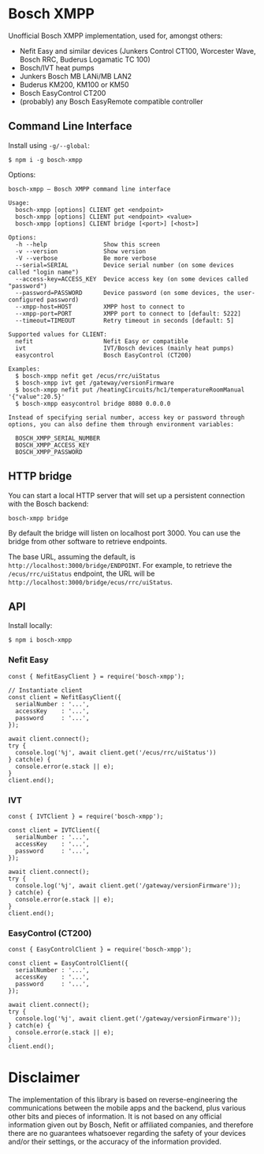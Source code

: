 # Bosch XMPP

Unofficial Bosch XMPP implementation, used for, amongst others:

* Nefit Easy and similar devices (Junkers Control CT100, Worcester Wave, Bosch RRC, Buderus Logamatic TC 100)
* Bosch/IVT heat pumps
* Junkers Bosch MB LANi/MB LAN2
* Buderus KM200, KM100 or KM50
* Bosch EasyControl CT200
* (probably) any Bosch EasyRemote compatible controller

## Command Line Interface

Install using `-g/--global`:
```
$ npm i -g bosch-xmpp
```

Options:

```
bosch-xmpp – Bosch XMPP command line interface

Usage:
  bosch-xmpp [options] CLIENT get <endpoint>
  bosch-xmpp [options] CLIENT put <endpoint> <value>
  bosch-xmpp [options] CLIENT bridge [<port>] [<host>]

Options:
  -h --help                Show this screen
  -v --version             Show version
  -V --verbose             Be more verbose
  --serial=SERIAL          Device serial number (on some devices called "login name")
  --access-key=ACCESS_KEY  Device access key (on some devices called "password")
  --password=PASSWORD      Device password (on some devices, the user-configured password)
  --xmpp-host=HOST         XMPP host to connect to
  --xmpp-port=PORT         XMPP port to connect to [default: 5222]
  --timeout=TIMEOUT        Retry timeout in seconds [default: 5]

Supported values for CLIENT:
  nefit                    Nefit Easy or compatible
  ivt                      IVT/Bosch devices (mainly heat pumps)
  easycontrol              Bosch EasyControl (CT200)

Examples:
  $ bosch-xmpp nefit get /ecus/rrc/uiStatus
  $ bosch-xmpp ivt get /gateway/versionFirmware
  $ bosch-xmpp nefit put /heatingCircuits/hc1/temperatureRoomManual '{"value":20.5}'
  $ bosch-xmpp easycontrol bridge 8080 0.0.0.0

Instead of specifying serial number, access key or password through
options, you can also define them through environment variables:

  BOSCH_XMPP_SERIAL_NUMBER
  BOSCH_XMPP_ACCESS_KEY
  BOSCH_XMPP_PASSWORD
```

## HTTP bridge

You can start a local HTTP server that will set up a persistent connection with the Bosch backend:
```
bosch-xmpp bridge
```

By default the bridge will listen on localhost port 3000. You can use the bridge from other software to retrieve endpoints.

The base URL, assuming the default, is `http://localhost:3000/bridge/ENDPOINT`. For example, to retrieve the `/ecus/rrc/uiStatus` endpoint, the URL will be `http://localhost:3000/bridge/ecus/rrc/uiStatus`.

## API

Install locally:
```
$ npm i bosch-xmpp
```

### Nefit Easy

```
const { NefitEasyClient } = require('bosch-xmpp');

// Instantiate client
const client = NefitEasyClient({
  serialNumber : '...',
  accessKey    : '...',
  password     : '...',
});

await client.connect();
try {
  console.log('%j', await client.get('/ecus/rrc/uiStatus'))
} catch(e) {
  console.error(e.stack || e);
}
client.end();
```

### IVT

```
const { IVTClient } = require('bosch-xmpp');

const client = IVTClient({
  serialNumber : '...',
  accessKey    : '...',
  password     : '...',
});

await client.connect();
try {
  console.log('%j', await client.get('/gateway/versionFirmware'));
} catch(e) {
  console.error(e.stack || e);
}
client.end();
```

### EasyControl (CT200)

```
const { EasyControlClient } = require('bosch-xmpp');

const client = EasyControlClient({
  serialNumber : '...',
  accessKey    : '...',
  password     : '...',
});

await client.connect();
try {
  console.log('%j', await client.get('/gateway/versionFirmware'));
} catch(e) {
  console.error(e.stack || e);
}
client.end();
```

# Disclaimer

The implementation of this library is based on reverse-engineering the communications between the mobile apps and the backend, plus various other bits and pieces of information. It is not based on any official information given out by Bosch, Nefit or affiliated companies, and therefore there are no guarantees whatsoever regarding the safety of your devices and/or their settings, or the accuracy of the information provided.
